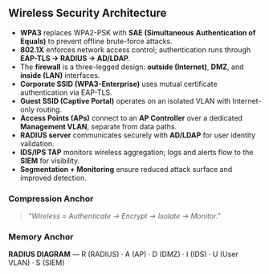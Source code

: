 ## Wireless Security Architecture 

- **WPA3** replaces WPA2-PSK with **SAE (Simultaneous Authentication of Equals)** to prevent offline brute-force attacks.  
- **802.1X** enforces network access control; authentication runs through **EAP-TLS → RADIUS → AD/LDAP**.  
- The **firewall** is a three-legged design: **outside (Internet)**, **DMZ**, and **inside (LAN)** interfaces.  
- **Corporate SSID (WPA3-Enterprise)** uses mutual certificate authentication via EAP-TLS.  
- **Guest SSID (Captive Portal)** operates on an isolated VLAN with Internet-only routing.  
- **Access Points (APs)** connect to an **AP Controller** over a dedicated **Management VLAN**, separate from data paths.  
- **RADIUS server** communicates securely with **AD/LDAP** for user identity validation.  
- **IDS/IPS TAP** monitors wireless aggregation; logs and alerts flow to the **SIEM** for visibility.  
- **Segmentation + Monitoring** ensure reduced attack surface and improved detection.  

### Compression Anchor
> *"Wireless = Authenticate → Encrypt → Isolate → Monitor."*

### Memory Anchor
**RADIUS DIAGRAM** — R (RADIUS) · A (AP) · D (DMZ) · I (IDS) · U (User VLAN) · S (SIEM)

